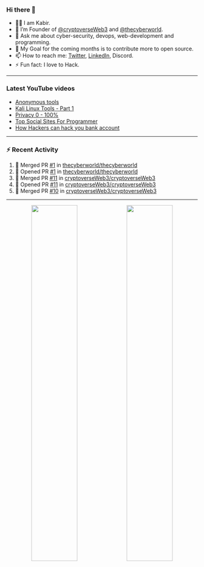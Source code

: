 ### Hi there 👋
- 👨‍💻 I am Kabir.
- 🔭 I’m Founder of [@cryptoverseWeb3](https://github.com/cryptoverseWeb3) and [@thecyberworld](https://github.com/thecyberworld). <!-- - 🌱 I’m currently learning DevOps and MERN Stack. --> 
- 💬 Ask me about cyber-security, devops, web-development and programming.
- 🥅 My Goal for the coming months is to contribute more to open source.
- 📫 How to reach me: [Twitter](https://www.twitter.com/kabir0x23), [LinkedIn](https://Linkedin.com/in/kabir0x23/), Discord.
- ⚡ Fun fact: I love to Hack.
 
<!-- --- -->
<!-- ## 🤝 Connect with me:

<a href="https://www.linkedin.com/in/kabir0x23/"><img align="left" src="images/linkedin.png" alt="Kabir | LinkedIn" width="42px"/></a>
<a href="https://twitter.com/kabir0x23"><img align="left" src="images/twitter.png" alt="Kabir | Twitter" width="42px"/></a>
<br />
<br />
 -->

---

### Latest YouTube videos
<!-- YOUTUBE-VIDEOS-LIST:START -->
- [Anonymous tools](https://www.youtube.com/watch?v=fBnYJR4F2Sw)
- [Kali Linux Tools - Part 1](https://www.youtube.com/watch?v=1fxlLmuOlTw)
- [Privacy 0 - 100%](https://www.youtube.com/watch?v=klimIwTRZ4g)
- [Top Social Sites For Programmer](https://www.youtube.com/watch?v=vaFFdqf4jE8)
- [How Hackers can hack you bank account](https://www.youtube.com/watch?v=ub4kcehi9o8)
<!-- YOUTUBE-VIDEOS-LIST:END -->

---

### :zap: Recent Activity
<!--START_SECTION:activity-->
1. 🎉 Merged PR [#1](https://github.com/thecyberworld/thecyberworld/pull/1) in [thecyberworld/thecyberworld](https://github.com/thecyberworld/thecyberworld)
2. 💪 Opened PR [#1](https://github.com/thecyberworld/thecyberworld/pull/1) in [thecyberworld/thecyberworld](https://github.com/thecyberworld/thecyberworld)
3. 🎉 Merged PR [#11](https://github.com/cryptoverseWeb3/cryptoverseWeb3/pull/11) in [cryptoverseWeb3/cryptoverseWeb3](https://github.com/cryptoverseWeb3/cryptoverseWeb3)
4. 💪 Opened PR [#11](https://github.com/cryptoverseWeb3/cryptoverseWeb3/pull/11) in [cryptoverseWeb3/cryptoverseWeb3](https://github.com/cryptoverseWeb3/cryptoverseWeb3)
5. 🎉 Merged PR [#10](https://github.com/cryptoverseWeb3/cryptoverseWeb3/pull/10) in [cryptoverseWeb3/cryptoverseWeb3](https://github.com/cryptoverseWeb3/cryptoverseWeb3)
<!--END_SECTION:activity-->

---

<p align="center">
  <img width="49%" src="https://github-readme-stats.vercel.app/api?username=kabir0x23&count_private=true&theme=dark&show_icons=true" />
  <img width="49%" src="https://github-readme-streak-stats.herokuapp.com/?user=kabir0x23&theme=dark&count_private=true" />
</p>

<!-- ---

<p align = "center">
 <img width="99%" src="https://activity-graph.herokuapp.com/graph?username=kabir0x23&theme=xcode">
</p>  
 -->
